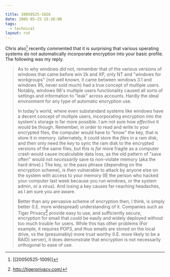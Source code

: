 ```yaml
---

title: 20050525-1026
date: 2005-05-25 15:26:00
tags:
  - technical
layout: rut
---
```


Chris also[^1] recently commented that it is surprising that various operating systems do not automatically incorporate encryption into your basic profile.  The following was my reply.

> As to why windows *did* not, remember that of the various versions of windows
> that came before win 2k and XP, only NT and "windows for workgroups" (not well
> known, it came between windows 3.1 and windows 95, never sold much) had a true
> concept of multiple users.  Notably, windows 98's multiple users functionality
> caused all sorts of settings and information to "leak"  across accounts.
> Hardly the ideal environment for any type of automatic encryption use.
> 
> In today's world, where even substandard systems like windows have a decent
> concept of multiple users, incorporating encryption into the system's storage
> is far more possible.  I am not sure how *effective* it would be though.
> Remember, in order to read and write to your encrypted files, the computer
> would have to "know" the key, that is store it in memory.  (alternately, it
> could store the *files* in a ram disk, and then only need the key to sync the
> ram disk to the encrypted versions of the same files, but this is *far* more
> fragile as a computer crash would cause incalculable data loss, as the old
> pattern of "save often" would not *necessarily* save to non-violate  memory
> (aka the hard drive).)  The key, or the pass phrase (depending on the
> encryption scheme), is then vulnerable to attack by anyone else on the system
> with access to your memory (IE the person who hacked your computer last week
> because you run windows, or the system admin, or a virus).  And losing a key
> causes far-reaching headaches, as I am sure you are aware.
> 
> Better than any pervasive scheme of encryption then, I think, is simply better
> (I.E. more widespread) understanding of it. Companies such as Tiger Privacy[^2]
> provide easy to use, and sufficiently secure, encryption for email that
> *could* be easily and widely deployed without too much trouble for users.
> While this has other problems (For example, it requires POP3, and thus emails
> are stored on the local drive, vs the (presumably) more trust worthy (I.E.
> more likely to be a RAID) server), it does demonstrate that encryption is not
> necessarily orthogonal to ease of use.

[^1]: [[20050525-1009]]

[^2]: <http://tigerprivacy.com/> 

